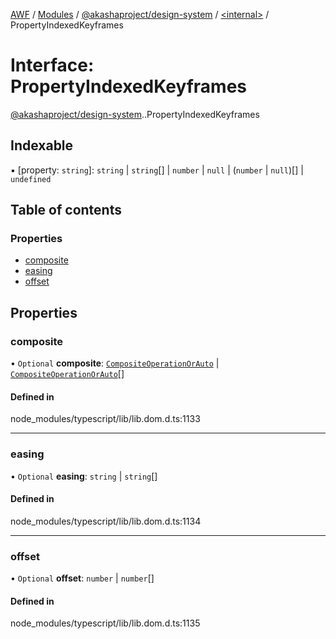 [AWF](../README.md) / [Modules](../modules.md) / [@akashaproject/design-system](../modules/akashaproject_design_system.md) / [<internal\>](../modules/akashaproject_design_system._internal_.md) / PropertyIndexedKeyframes

# Interface: PropertyIndexedKeyframes

[@akashaproject/design-system](../modules/akashaproject_design_system.md).[<internal>](../modules/akashaproject_design_system._internal_.md).PropertyIndexedKeyframes

## Indexable

▪ [property: `string`]: `string` \| `string`[] \| `number` \| ``null`` \| (`number` \| ``null``)[] \| `undefined`

## Table of contents

### Properties

- [composite](akashaproject_design_system._internal_.PropertyIndexedKeyframes.md#composite)
- [easing](akashaproject_design_system._internal_.PropertyIndexedKeyframes.md#easing)
- [offset](akashaproject_design_system._internal_.PropertyIndexedKeyframes.md#offset)

## Properties

### composite

• `Optional` **composite**: [`CompositeOperationOrAuto`](../modules/akashaproject_design_system._internal_.md#compositeoperationorauto) \| [`CompositeOperationOrAuto`](../modules/akashaproject_design_system._internal_.md#compositeoperationorauto)[]

#### Defined in

node_modules/typescript/lib/lib.dom.d.ts:1133

___

### easing

• `Optional` **easing**: `string` \| `string`[]

#### Defined in

node_modules/typescript/lib/lib.dom.d.ts:1134

___

### offset

• `Optional` **offset**: `number` \| `number`[]

#### Defined in

node_modules/typescript/lib/lib.dom.d.ts:1135
